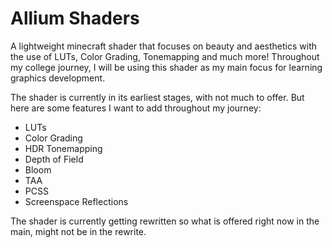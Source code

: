 # Allium Shaders

A lightweight minecraft shader that focuses on beauty and aesthetics with the use of LUTs, Color Grading, Tonemapping and much more!
Throughout my college journey, I will be using this shader as my main focus for learning graphics development.

The shader is currently in its earliest stages, with not much to offer.
But here are some features I want to add throughout my journey:
- LUTs
- Color Grading
- HDR Tonemapping
- Depth of Field
- Bloom
- TAA
- PCSS
- Screenspace Reflections

The shader is currently getting rewritten so what is offered right now in the main, might not be in the rewrite.
